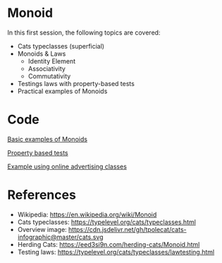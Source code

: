 # Monoid

In this first session, the following topics are covered:
- Cats typeclasses (superficial)
- Monoids & Laws
  - Identity Element
  - Associativity
  - Commutativity
- Testings laws with property-based tests
- Practical examples of Monoids


# Code

[Basic examples of Monoids](src/main/scala/net/vankaam/fpdemo/session1/monoid/BasicMonoid.scala)

[Property based tests](src/test/scala/net/vankaam/fpdemo/session1/monoid/BasicMonoidSuite.scala)

[Example using online advertising classes](src/main/scala/net/vankaam/fpdemo/session1/monoid/EventProcessor.scala)



# References

- Wikipedia: https://en.wikipedia.org/wiki/Monoid
- Cats typeclasses: https://typelevel.org/cats/typeclasses.html
- Overview image: https://cdn.jsdelivr.net/gh/tpolecat/cats-infographic@master/cats.svg
- Herding Cats: https://eed3si9n.com/herding-cats/Monoid.html
- Testing laws: https://typelevel.org/cats/typeclasses/lawtesting.html
